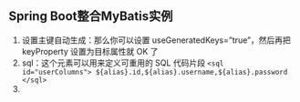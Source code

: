 ## Spring Boot整合MyBatis实例
1. 设置主键自动生成：那么你可以设置 useGeneratedKeys=”true”，然后再把 keyProperty 设置为目标属性就 OK 了
2. sql：这个元素可以用来定义可重用的 SQL 代码片段 `<sql id="userColumns"> ${alias}.id,${alias}.username,${alias}.password </sql>`
3. 
